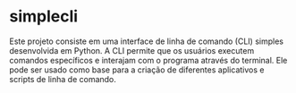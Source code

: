 # simplecli
Este projeto consiste em uma interface de linha de comando (CLI) simples desenvolvida em Python. A CLI permite que os usuários executem comandos específicos e interajam com o programa através do terminal. Ele pode ser usado como base para a criação de diferentes aplicativos e scripts de linha de comando.
